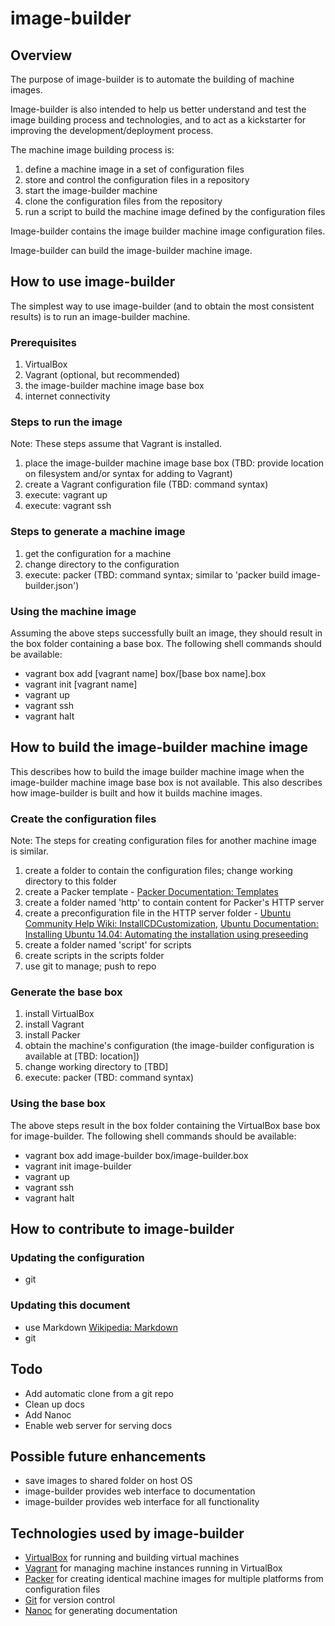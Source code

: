 image-builder
=============

Overview
--------

The purpose of image-builder is to automate the building of machine images.

Image-builder is also intended to help us better understand and test the image building process and technologies, and to act as a kickstarter for improving the development/deployment process.

The machine image building process is:
  1. define a machine image in a set of configuration files
  2. store and control the configuration files in a repository
  3. start the image-builder machine
  4. clone the configuration files from the repository
  5. run a script to build the machine image defined by the configuration files

Image-builder contains the image builder machine image configuration files.

Image-builder can build the image-builder machine image.

How to use image-builder
------------------------

The simplest way to use image-builder (and to obtain the most consistent results) is to run an image-builder machine.

### Prerequisites
  1. VirtualBox
  2. Vagrant (optional, but recommended)
  3. the image-builder machine image base box
  4. internet connectivity

### Steps to run the image

Note: These steps assume that Vagrant is installed.

  1. place the image-builder machine image base box (TBD: provide location on filesystem and/or syntax for adding to Vagrant)
  2. create a Vagrant configuration file (TBD: command syntax)
  3. execute: vagrant up
  4. execute: vagrant ssh

### Steps to generate a machine image

  1. get the configuration for a machine
  5. change directory to the configuration
  6. execute: packer (TBD: command syntax; similar to 'packer build image-builder.json')

### Using the machine image

Assuming the above steps successfully built an image, they should result in the box folder containing a base box.  The following shell commands should be available:
  * vagrant box add [vagrant name] box/[base box name].box
  * vagrant init [vagrant name]
  * vagrant up
  * vagrant ssh
  * vagrant halt

How to build the image-builder machine image
--------------------------------------------

This describes how to build the image builder machine image when the image-builder machine image base box is not available.  This also describes how image-builder is built and how it builds machine images.

### Create the configuration files

Note: The steps for creating configuration files for another machine image is similar.

  1. create a folder to contain the configuration files; change working directory to this folder
  2. create a Packer template - [Packer Documentation: Templates](http://www.packer.io/docs/templates/introduction.html)
  3. create a folder named 'http' to contain content for Packer's HTTP server
  4. create a preconfiguration file in the HTTP server folder - [Ubuntu Community Help Wiki: InstallCDCustomization](https://help.ubuntu.com/community/InstallCDCustomization), [Ubuntu Documentation: Installing Ubuntu 14.04: Automating the installation using preseeding](https://help.ubuntu.com/14.04/installation-guide/amd64/apb.html)
  5. create a folder named 'script' for scripts
  6. create scripts in the scripts folder
  7. use git to manage; push to repo

### Generate the base box

  1. install VirtualBox
  2. install Vagrant
  3. install Packer
  4. obtain the machine's configuration (the image-builder configuration is available at [TBD: location])
  5. change working directory to [TBD]
  6. execute: packer (TBD: command syntax)

### Using the base box

The above steps result in the box folder containing the VirtualBox base box for image-builder.  The following shell commands should be available:
  * vagrant box add image-builder box/image-builder.box
  * vagrant init image-builder
  * vagrant up
  * vagrant ssh
  * vagrant halt

How to contribute to image-builder
----------------------------------

### Updating the configuration
  * git

### Updating this document
  * use Markdown [Wikipedia: Markdown](http://en.wikipedia.org/wiki/Markdown)
  * git

Todo
----

  * Add automatic clone from a git repo
  * Clean up docs
  * Add Nanoc
  * Enable web server for serving docs

Possible future enhancements
----------------------------

  * save images to shared folder on host OS
  * image-builder provides web interface to documentation
  * image-builder provides web interface for all functionality

Technologies used by image-builder
----------------------------------

  * [VirtualBox](https://www.virtualbox.org/) for running and building virtual machines
  * [Vagrant](https://www.vagrantup.com/) for managing machine instances running in VirtualBox
  * [Packer](http://www.packer.io/) for creating identical machine images for multiple platforms from configuration files
  * [Git](http://git-scm.com/) for version control
  * [Nanoc](http://nanoc.ws/) for generating documentation
